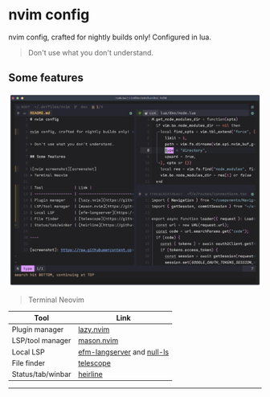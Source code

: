 # nvim config

nvim config, crafted for nightly builds only! Configured in lua.

> Don't use what you don't understand.

## Some features

![nvim screenshot][screenshot]
> Terminal Neovim

| Tool              | Link |
| ----------------- | ------------------------------------------------------- |
| Plugin manager    | [lazy.nvim](https://github.com/folke/lazy.nvim) |
| LSP/tool manager  | [mason.nvim](https://github.com/williamboman/mason.nvim)
| Local LSP         | [efm-langserver](https://github.com/mattn/efm-langserver) and [null-ls](https://github.com/jose-elias-alvarez/null-ls.nvim) |
| File finder       | [telescope](https://github.com/nvim-telescope/telescope.nvim) |
| Status/tab/winbar | [heirline](https://github.com/rebelot/heirline.nvim) |

----

[screenshot]: https://raw.githubusercontent.com/davidosomething/dotfiles/dev/meta/nvim-potatosff.png
